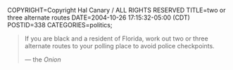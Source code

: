COPYRIGHT=Copyright Hal Canary / ALL RIGHTS RESERVED
TITLE=two or three alternate routes
DATE=2004-10-26 17:15:32-05:00 (CDT)
POSTID=338
CATEGORIES=politics;

> If you are black and a resident of Florida, work out two or three alternate routes to your polling place to avoid police checkpoints.
> 
> — the _Onion_
